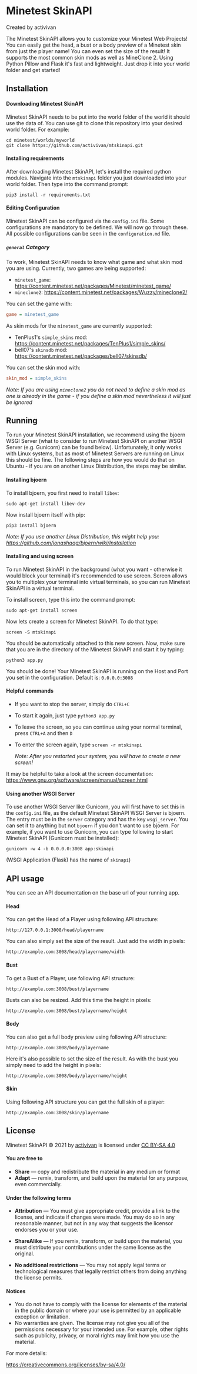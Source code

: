 # Minetest SkinAPI

Created by activivan



The Minetest SkinAPI allows you to customize your Minetest Web Projects! You can easily get the head, a bust or a body preview of a Minetest skin from just the player name! You can even set the size of the result! It supports the most common skin mods as well as MineClone 2. Using Python Pillow and Flask it's fast and lightweight. Just drop it into your world folder and get started!



## Installation

#### Downloading Minetest SkinAPI

Minetest SkinAPI needs to be put into the world folder of the world it should use the data of. You can use git to clone this repository into your desired world folder. For example:

```shell
cd minetest/worlds/myworld
git clone https://github.com/activivan/mtskinapi.git
```

#### Installing requirements

After downloading Minetest SkinAPI, let's install the required python modules. Navigate into the `mtskinapi` folder you just downloaded into your world folder. Then type into the command prompt:

```shell
pip3 install -r requirements.txt
```

#### Editing Configuration

Minetest SkinAPI can be configured via the `config.ini` file. Some configurations are mandatory to be defined. We will now go through these. All possible configurations can be seen in the `configuration.md` file.

##### `general` Category

To work, Minetest SkinAPI needs to know what game and what skin mod you are using. Currently, two games are being supported:

- `minetest_game`: https://content.minetest.net/packages/Minetest/minetest_game/
- `mineclone2`: https://content.minetest.net/packages/Wuzzy/mineclone2/

You can set the game with:

```ini
game = minetest_game
```

As skin mods for the `minetest_game` are currently supported:

-  TenPlus1's `simple_skins` mod: https://content.minetest.net/packages/TenPlus1/simple_skins/
-  bell07's `skinsdb` mod: https://content.minetest.net/packages/bell07/skinsdb/

You can set the skin mod with:

```ini
skin_mod = simple_skins
```

*Note: If you are using `mineclone2` you do not need to define a skin mod as one is already in the game - if you define a skin mod nevertheless it will just be ignored*



## Running

To run your Minetest SkinAPI installation, we recommend using the bjoern WSGI Server (what to consider to run Minetest SkinAPI on another WSGI Server (e.g. Gunicorn) can be found below). Unfortunately, it only works with Linux systems, but as most of Minetest Servers are running on Linux this should be fine. The following steps are how you would do that on Ubuntu - if you are on another Linux Distribution, the steps may be similar. 

#### Installing bjoern

To install bjoern, you first need to install `libev`:

```shell
sudo apt-get install libev-dev
```

Now install bjoern itself with pip:

```shell
pip3 install bjoern
```

*Note: If you use another Linux Distribution, this might help you: https://github.com/jonashaag/bjoern/wiki/Installation*

#### Installing and using screen

To run Minetest SkinAPI in the background (what you want - otherwise it would block your terminal) it's recommended to use screen. Screen allows you to multiplex your terminal into virtual terminals, so you can run Minetest SkinAPI in a virtual terminal.

To install screen, type this into the command prompt:

```shell
sudo apt-get install screen
```

Now lets create a screen for Minetest SkinAPI. To do that type:

```shel
screen -S mtskinapi
```

You should be automatically attached to this new screen. Now, make sure that you are in the directory of the Minetest SkinAPI and start it by typing:

```shell
python3 app.py
```

You should be done! Your Minetest SkinAPI is running on the Host and Port you set in the configuration. Default is: `0.0.0.0:3008`

#### Helpful commands

- If you want to stop the server, simply do `CTRL+C`

- To start it again, just type `python3 app.py`

- To leave the screen, so you can continue using your normal terminal, press `CTRL+A` and then `D`

- To enter the screen again, type `screen -r mtskinapi` 

  *Note: After you restarted your system, you will have to create a new screen!*

It may be helpful to take a look at the screen documentation: https://www.gnu.org/software/screen/manual/screen.html

#### Using another WSGI Server

To use another WSGI Server like Gunicorn, you will first have to set this in the `config.ini` file, as the default Minetest SkinAPI WSGI Server is bjoern. The entry must be in the `server` category and has the key `wsgi_server`. You can set it to anything but not `bjoern` if you don't want to use bjoern. For example, if you want to use Gunicorn, you can type following to start Minetest SkinAPI (Gunicorn must be installed):

```shell
gunicorn -w 4 -b 0.0.0.0:3008 app:skinapi
```

(WSGI Application (Flask) has the name of `skinapi`)



## API usage

You can see an API documentation on the base url of your running app.

#### Head

You can get the Head of a Player using following API structure:

````
http://127.0.0.1:3008/head/playername
````

You can also simply set the size of the result. Just add the width in pixels:

```
http://example.com:3008/head/playername/width
```

#### Bust

To get a Bust of a Player, use following API structure:

````
http://example.com:3008/bust/playername
````

Busts can also be resized. Add this time the height in pixels:

````
http://example.com:3008/bust/playername/height
````

#### Body

You can also get a full body preview using following API structure:

````
http://example.com:3008/body/playername
````

Here it's also possible to set the size of the result. As with the bust you simply need to add the height in pixels:

````
http://example.com:3008/body/playername/height
````

#### Skin

Using following API structure you can get the full skin of a player:

````
http://example.com:3008/skin/playername
````



## License

Minetest SkinAPI © 2021 by [activivan](https://github.com/activivan) is licensed under [CC BY-SA 4.0](http://creativecommons.org/licenses/by-sa/4.0/)



#### You are free to

- **Share** — copy and redistribute the material in any medium or format
- **Adapt** — remix, transform, and build upon the material for any purpose, even commercially.

#### Under the following terms

- **Attribution** — You must give appropriate credit, provide a link to the license, and indicate if changes were made. You may do so in any reasonable manner, but not in any way that suggests the licensor endorses you or your use.
- **ShareAlike** — If you remix, transform, or build upon the material, you must distribute your contributions under the same license as the original.

- **No additional restrictions** — You may not apply legal terms or technological measures that legally restrict others from doing anything the license permits.

#### Notices

- You do not have to comply with the license for elements of the material  in the public domain or where your use is permitted by an applicable exception or limitation.
- No warranties are given. The license may not give you all of the  permissions necessary for your intended use. For example, other rights  such as publicity, privacy, or moral rights may limit how you use the material.



For more details:

https://creativecommons.org/licenses/by-sa/4.0/